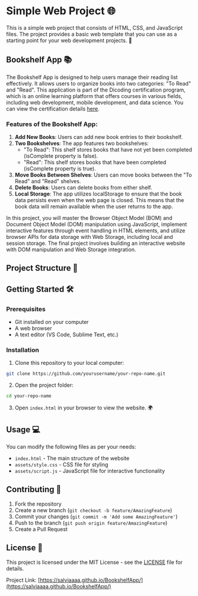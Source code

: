 # Simple Web Project 🌐

This is a simple web project that consists of HTML, CSS, and JavaScript files. The project provides a basic web template that you can use as a starting point for your web development projects. 🚀

## Bookshelf App 📚

The Bookshelf App is designed to help users manage their reading list effectively. It allows users to organize books into two categories: "To Read" and "Read". This application is part of the Dicoding certification program, which is an online learning platform that offers courses in various fields, including web development, mobile development, and data science. You can view the certification details [here](https://www.dicoding.com/certificates/N9ZO93NMYXG5).

### Features of the Bookshelf App:

1. **Add New Books**: Users can add new book entries to their bookshelf.
2. **Two Bookshelves**: The app features two bookshelves:
   - "To Read": This shelf stores books that have not yet been completed (isComplete property is false).
   - "Read": This shelf stores books that have been completed (isComplete property is true).
3. **Move Books Between Shelves**: Users can move books between the "To Read" and "Read" shelves.
4. **Delete Books**: Users can delete books from either shelf.
5. **Local Storage**: The app utilizes localStorage to ensure that the book data persists even when the web page is closed. This means that the book data will remain available when the user returns to the app.

In this project, you will master the Browser Object Model (BOM) and Document Object Model (DOM) manipulation using JavaScript, implement interactive features through event handling in HTML elements, and utilize browser APIs for data storage with Web Storage, including local and session storage. The final project involves building an interactive website with DOM manipulation and Web Storage integration.

## Project Structure 📁

## Getting Started 🛠️

### Prerequisites
- Git installed on your computer
- A web browser
- A text editor (VS Code, Sublime Text, etc.)

### Installation

1. Clone this repository to your local computer: 
```bash
git clone https://github.com/yourusername/your-repo-name.git
```

2. Open the project folder:
```bash
cd your-repo-name
```

3. Open `index.html` in your browser to view the website. 🌍

## Usage 💻

You can modify the following files as per your needs:
- `index.html` - The main structure of the website
- `assets/style.css` - CSS file for styling
- `assets/script.js` - JavaScript file for interactive functionality

## Contributing 🤝

1. Fork the repository
2. Create a new branch (`git checkout -b feature/AmazingFeature`)
3. Commit your changes (`git commit -m 'Add some AmazingFeature'`)
4. Push to the branch (`git push origin feature/AmazingFeature`)
5. Create a Pull Request

## License 📜

This project is licensed under the MIT License - see the [LICENSE](LICENSE) file for details.



Project Link: [https://salviaaaa.github.io/BookshelfApp/](https://salviaaaa.github.io/BookshelfApp/)